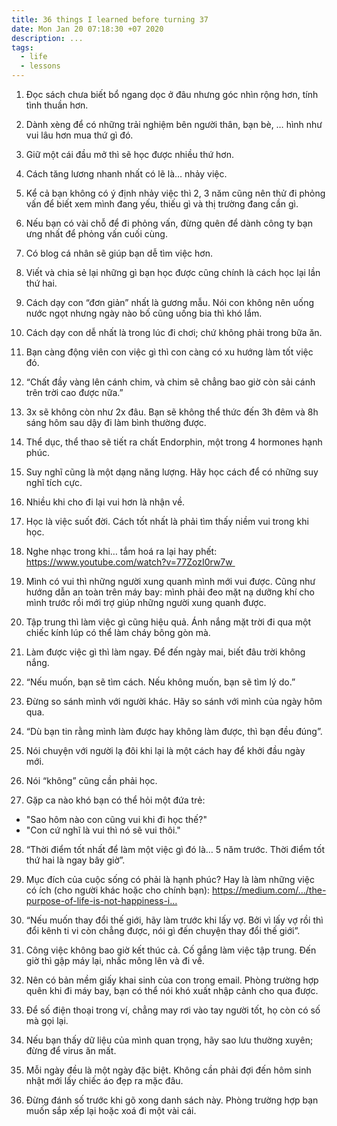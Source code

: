 ```yaml
---
title: 36 things I learned before turning 37
date: Mon Jan 20 07:18:30 +07 2020
description: ...
tags:
  - life
  - lessons
---
```

1. Đọc sách chưa biết bổ ngang dọc ở đâu nhưng góc nhìn rộng hơn, tính tình thuần hơn. 
2. Dành xèng để có những trải nghiệm bên người thân, bạn bè, … hình như vui lâu hơn mua thứ gì đó. 
3. Giữ một cái đầu mở thì sẽ học được nhiều thứ hơn.

4. Cách tăng lương nhanh nhất có lẽ là… nhảy việc. 
5. Kể cả bạn không có ý định nhảy việc thì 2, 3 năm cũng nên thử đi phỏng vấn để biết xem mình đang yếu, thiếu gì và thị trường đang cần gì. 
6. Nếu bạn có vài chỗ để đi phỏng vấn, đừng quên để dành công ty bạn ưng nhất để phỏng vấn cuối cùng.
7. Có blog cá nhân sẽ giúp bạn dễ tìm việc hơn.
8. Viết và chia sẻ lại những gì bạn học được cũng chính là cách học lại lần thứ hai.

9. Cách dạy con “đơn giản” nhất là gương mẫu. Nói con không nên uống nước ngọt nhưng ngày nào bố cũng uống bia thì khó lắm.
10. Cách dạy con dễ nhất là trong lúc đi chơi; chứ không phải trong bữa ăn.
11. Bạn càng động viên con việc gì thì con càng có xu hướng làm tốt việc đó.
12. “Chất đầy vàng lên cánh chim, và chim sẽ chẳng bao giờ còn sải cánh trên trời cao được nữa.”

13. 3x sẽ không còn như 2x đâu. Bạn sẽ không thể thức đến 3h đêm và 8h sáng hôm sau dậy đi làm bình thường được. 
14. Thể dục, thể thao sẽ tiết ra chất Endorphin, một trong 4 hormones hạnh phúc. 
15. Suy nghĩ cũng là một dạng năng lượng. Hãy học cách để có những suy nghĩ tích cực.
16. Nhiều khi cho đi lại vui hơn là nhận về. 
17. Học là việc suốt đời. Cách tốt nhất là phải tìm thấy niềm vui trong khi học. 

18. Nghe nhạc trong khi… tắm hoá ra lại hay phết: https://www.youtube.com/watch?v=77ZozI0rw7w 
19. Mình có vui thì những người xung quanh mình mới vui được. Cũng như hướng dẫn an toàn trên máy bay: mình phải đeo mặt nạ dưỡng khí cho mình trước rồi mới trợ giúp những người xung quanh được. 
20. Tập trung thì làm việc gì cũng hiệu quả. Ánh nắng mặt trời đi qua một chiếc kính lúp có thể làm cháy bông gòn mà.

21. Làm được việc gì thì làm ngay. Để đến ngày mai, biết đâu trời không nắng.
22. “Nếu muốn, bạn sẽ tìm cách. Nếu không muốn, bạn sẽ tìm lý do.” 
23. Đừng so sánh mình với người khác. Hãy so sánh với mình của ngày hôm qua. 
24. “Dù bạn tin rằng mình làm được hay không làm được, thì bạn đều đúng”. 

25. Nói chuyện với người lạ đôi khi lại là một cách hay để khởi đầu ngày mới. 
26. Nói “không” cũng cần phải học. 
27. Gặp ca nào khó bạn có thể hỏi một đứa trẻ: 
  - "Sao hôm nào con cũng vui khi đi học thế?" 
  - "Con cứ nghĩ là vui thì nó sẽ vui thôi." 
28. “Thời điểm tốt nhất để làm một việc gì đó là… 5 năm trước. Thời điểm tốt thứ hai là ngay bây giờ”. 

29. Mục đích của cuộc sống có phải là hạnh phúc? Hay là làm những việc có ích (cho người khác hoặc cho chính bạn): https://medium.com/…/the-purpose-of-life-is-not-happiness-i…
30. “Nếu muốn thay đổi thế giới, hãy làm trước khi lấy vợ. Bởi vì lấy vợ rồi thì đổi kênh ti vi còn chẳng được, nói gì đến chuyện thay đổi thế giới”. 
31. Công việc không bao giờ kết thúc cả. Cố gắng làm việc tập trung. Đến giờ thì gập máy lại, nhấc mông lên và đi về. 
32. Nên có bản mềm giấy khai sinh của con trong email. Phòng trường hợp quên khi đi máy bay, bạn có thể nói khó xuất nhập cảnh cho qua được. 
33. Để số điện thoại trong ví, chẳng may rơi vào tay người tốt, họ còn có số mà gọi lại. 
34. Nếu bạn thấy dữ liệu của mình quan trọng, hãy sao lưu thường xuyên; đừng để virus ăn mất. 
35. Mỗi ngày đều là một ngày đặc biệt. Không cần phải đợi đến hôm sinh nhật mới lấy chiếc áo đẹp ra mặc đâu.
36. Đừng đánh số trước khi gõ xong danh sách này. Phòng trường hợp bạn muốn sắp xếp lại hoặc xoá đi một vài cái.
